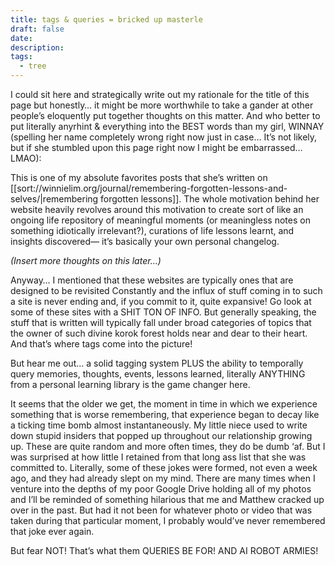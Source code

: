 ```yaml
---
title: tags & queries = bricked up masterle
draft: false
date:
description: 
tags:
  - tree
---
```

 
I could sit here and strategically write out my rationale for the title of this page but honestly… it might be more worthwhile to take a gander at other people’s eloquently put together thoughts on this matter. And who better to put literally anyrhint & everything into the BEST words than my girl, WINNAY (spelling her name completely wrong right now just in case… It’s not likely, but if she stumbled upon this page right now I might be embarrassed… LMAO):

This is one of my absolute favorites posts that she’s written on [[sort://winnielim.org/journal/remembering-forgotten-lessons-and-selves/|remembering forgotten lessons]]. The whole motivation behind her website heavily revolves around this motivation to create sort of like an ongoing life repository of meaningful moments (or meaningless notes on something idiotically irrelevant?), curations of life lessons learnt, and insights discovered— it’s basically your own personal changelog. 

*(Insert more thoughts on this later…)*

Anyway… I mentioned that these websites are typically ones that are designed to be revisited Constantly and the influx of stuff coming in to such a site is never ending and, if you commit to it, quite expansive! Go look at some of these sites with a SHIT TON OF INFO. But generally speaking, the stuff that is written will typically fall under broad categories of topics that the owner of such divine korok forest holds near and dear to their heart. And that’s where tags come into the picture!  

But hear me out… a solid tagging system PLUS the ability to temporally query memories, thoughts, events, lessons learned, literally ANYTHING from a personal learning library is the game changer here. 

It seems that the older we get, the moment in time in which we experience something that is worse remembering, that experience began to decay like a ticking time bomb almost instantaneously. My little niece used to write down stupid insiders that popped up throughout our relationship growing up. These are quite random and more often times, they do be dumb ‘af. But I was surprised at how little I retained from that long ass list that she was committed to. Literally, some of these jokes were formed, not even a week ago, and they had already slept on my mind. There are many times when I venture into the depths of my poor Google Drive holding all of my photos and I’ll be reminded of something hilarious that me and Matthew cracked up over in the past. But had it not been for whatever photo or video that was taken during that particular moment, I probably would’ve never remembered that joke ever again. 

But fear NOT! That’s what them QUERIES BE FOR! AND AI ROBOT ARMIES!